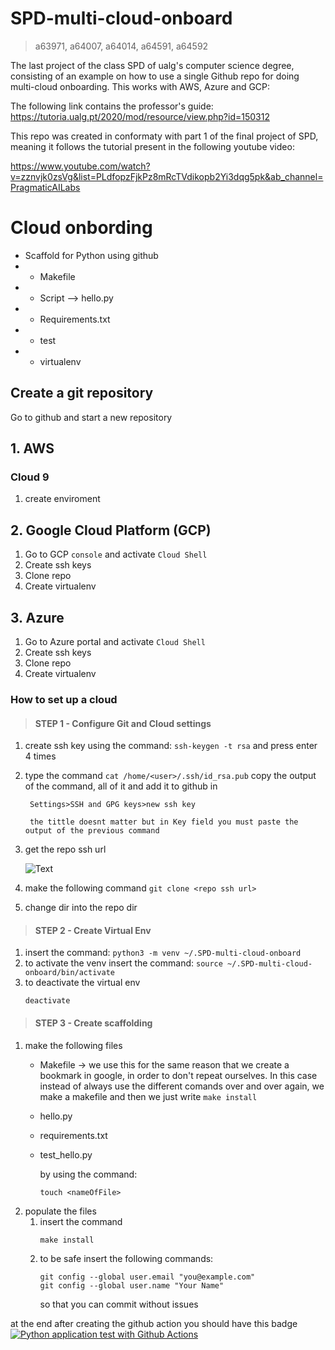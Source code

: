 # SPD-multi-cloud-onboard
> a63971, a64007, a64014, a64591, a64592

The last project of the class SPD of ualg's computer science degree, consisting of an example on how to use a single Github repo for doing multi-cloud onboarding. This works with AWS, Azure and GCP:

The following link contains the professor's guide:
https://tutoria.ualg.pt/2020/mod/resource/view.php?id=150312

This repo was created in conformaty with part 1 of the final project of SPD, meaning it follows the tutorial present in the following youtube video:

https://www.youtube.com/watch?v=zznvjk0zsVg&list=PLdfopzFjkPz8mRcTVdikopb2Yi3dqg5pk&ab_channel=PragmaticAILabs

# Cloud onbording 
 - Scaffold for Python using github
 - - Makefile
 - - Script --> hello.py
 - - Requirements.txt
 - - test
 - - virtualenv

## Create a git repository
Go to github and start a new repository

## 1. AWS
### Cloud 9
1. create enviroment

## 2. Google Cloud Platform (GCP)
1. Go to GCP `console` and activate `Cloud Shell`
2. Create ssh keys
3. Clone repo
3. Create virtualenv

## 3. Azure
1. Go to Azure portal and activate `Cloud Shell`
2. Create ssh keys
3. Clone repo
3. Create virtualenv



### How to set up a cloud
> #### STEP 1 - Configure Git and Cloud settings
1. create ssh key using the command:
        ```
        ssh-keygen -t rsa
        ```
        and press enter 4 times
2. type the command
        ```
        cat /home/<user>/.ssh/id_rsa.pub
        ```
        copy the output of the command, all of it and add it to github in 
        
        Settings>SSH and GPG keys>new ssh key

        the tittle doesnt matter but in Key field you must paste the output of the previous command

3. get the repo ssh url
    
    ![Text](https://raw.githubusercontent.com/beybladeuser/SPD-multi-cloud-onboard/main/IMGs/getSSHURL.png)
    
4. make the following command 
        ```
        git clone <repo ssh url>
        ```
5. change dir into the repo dir

> #### STEP 2 - Create Virtual Env
1. insert the command:
        ```
        python3 -m venv ~/.SPD-multi-cloud-onboard
        ```
2. to activate the venv insert the command:
        ```
        source ~/.SPD-multi-cloud-onboard/bin/activate
        ```
3. to deactivate the virtual env
    ```
    deactivate
    ```
    
> #### STEP 3 - Create scaffolding
1. make the following files 
    * Makefile -> we use this for the same reason that we create a bookmark in google, in order to don't repeat ourselves. In this case instead of always use the different comands over and over again, we make a makefile and then we just write ```make install```
    * hello.py
    * requirements.txt
    * test_hello.py
    
        by using the command:
        ```
        touch <nameOfFile>
        ```
2. populate the files
    1. insert the command
        ```
        make install
        ```
    1. to be safe insert the following commands:
        ```
        git config --global user.email "you@example.com"
        git config --global user.name "Your Name"
        ```
        so that you can commit without issues
        
at the end after creating the github action you should have this badge
[![Python application test with Github Actions](https://github.com/beybladeuser/SPD-multi-cloud-onboard/actions/workflows/main.yml/badge.svg)](https://github.com/beybladeuser/SPD-multi-cloud-onboard/actions/workflows/main.yml)




